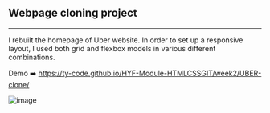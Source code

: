 ## Webpage cloning project

---

I rebuilt the homepage of Uber website. In order to set up a responsive layout, I used both grid and flexbox models in various different combinations.

Demo ➡️  https://ty-code.github.io/HYF-Module-HTMLCSSGIT/week2/UBER-clone/

![image](https://user-images.githubusercontent.com/55755868/146834625-fc9c3b11-971c-4b50-b055-511dccf815b8.png)

